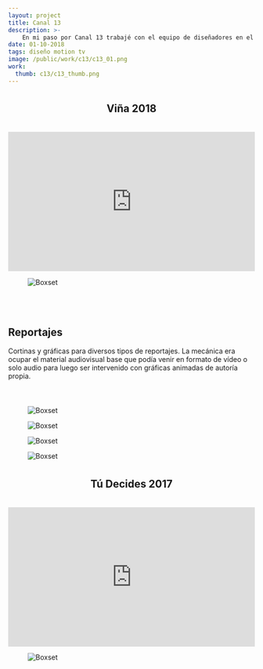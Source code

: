 ```yaml
---
layout: project
title: Canal 13
description: >- 
    En mi paso por Canal 13 trabajé con el equipo de diseñadores en el área de prensa T13 generando piezas de motion graphics para reportajes y cortinas de secciones como Viña o Tú Decides.
date: 01-10-2018
tags: diseño motion tv
image: /public/work/c13/c13_01.png
work: 
  thumb: c13/c13_thumb.png
---
```

<header style="text-align: center;margin: 4ch auto;">
    <h2 class="hero">Viña 2018</h2>
</header>

<div style="padding:56.25% 0 0 0;position:relative;" class="video"><iframe src="https://player.vimeo.com/video/306678336?badge=0&amp;autopause=0&amp;player_id=0&amp;app_id=58479&background=1" frameborder="0" allow="autoplay; fullscreen; picture-in-picture; clipboard-write; encrypted-media" style="position:absolute;top:0;left:0;width:100%;height:100%;" title="Viña 2018 (T13)"></iframe></div><script src="https://player.vimeo.com/api/player.js"></script>

<figure class="full">
    <img src="/public/work/c13/c13_01.png" alt="Boxset" loading="lazy">
</figure>

<section class="c2-grid">
    <figure>
        <img src="/public/work/c13/c13_02.png" loading="lazy" alt=""> 
    </figure>
    <figure>
        <img src="/public/work/c13/c13_03.png" loading="lazy" alt="">
    </figure>
</section>

<header style="text-align: left;margin: 6ch auto;">
    <h2 class="hero">Reportajes</h2>
    <p>Cortinas y gráficas para diversos tipos de reportajes. La mecánica era ocupar el material audiovisual base que podía venir en formato de vídeo o solo audio para luego ser intervenido con gráficas animadas de autoría propia.</p>
</header>

<figure class="full">
    <img src="/public/work/c13/c13_05.png" alt="Boxset" loading="lazy">
</figure>

<figure class="full">
    <img src="/public/work/c13/c13_r_02.png" alt="Boxset" loading="lazy">
</figure>

<figure class="full">
    <img src="/public/work/c13/c13_r_03.png" alt="Boxset" loading="lazy">
</figure>

<figure class="full">
    <img src="/public/work/c13/c13_r_04.png" alt="Boxset" loading="lazy">
</figure>

<header style="text-align: center;margin: 4ch auto;">
    <h2 class="hero">Tú Decides 2017</h2>
</header>

<div style="padding:56.25% 0 0 0;position:relative;" class="video"><iframe src="https://player.vimeo.com/video/306685214?badge=0&amp;autopause=0&amp;player_id=0&amp;app_id=58479&background=1" frameborder="0" allow="autoplay; fullscreen; picture-in-picture; clipboard-write; encrypted-media" style="position:absolute;top:0;left:0;width:100%;height:100%;" title="Tú Decides (2017)"></iframe></div><script src="https://player.vimeo.com/api/player.js"></script>

<figure class="full">
    <img src="/public/work/c13/c13_04.png" alt="Boxset" loading="lazy">
</figure>

<section class="c2-grid">
    <figure>
        <img src="/public/work/c13/c13_a.png" loading="lazy" alt=""> 
    </figure>
    <figure>
        <img src="/public/work/c13/c13_b.png" loading="lazy" alt="">
    </figure>
</section>